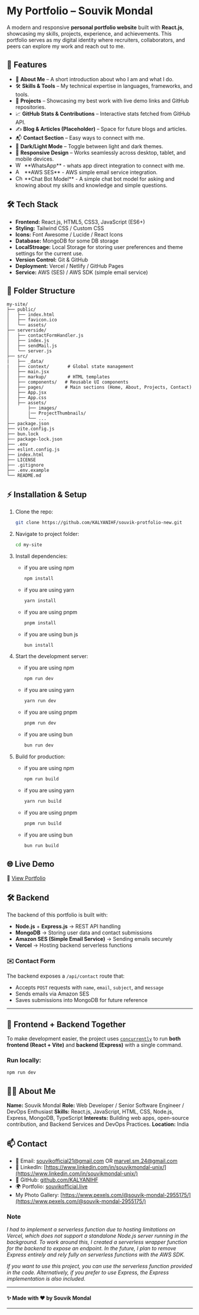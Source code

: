 # My Portfolio – Souvik Mondal

A modern and responsive **personal portfolio website** built with **React.js**, showcasing my skills, projects, experience, and achievements. This portfolio serves as my digital identity where recruiters, collaborators, and peers can explore my work and reach out to me.

## 🚀 Features

- 📖 **About Me** – A short introduction about who I am and what I do.
- 🛠 **Skills & Tools** – My technical expertise in languages, frameworks, and tools.
- 💼 **Projects** – Showcasing my best work with live demo links and GitHub repositories.
- 📈 **GitHub Stats & Contributions** – Interactive stats fetched from GitHub API.
- ✍️ **Blog & Articles (Placeholder)** – Space for future blogs and articles.
- 📬 **Contact Section** – Easy ways to connect with me.
- 🌙 **Dark/Light Mode** – Toggle between light and dark themes.
- 📱 **Responsive Design** – Works seamlessly across desktop, tablet, and mobile devices.
- <img src="https://api.iconify.design/logos:whatsapp-icon.svg" alt="WhatsApp" width="20" height="15"/>
  **WhatsApp** - whats app direct integration to connect with me.
- <img src="https://img.shields.io/badge/AWS_SES-FF9900" alt="AWS" width="20" height="15"/>
  **AWS SES** - AWS simple email service integration.
- <img src="https://api.iconify.design/twemoji:robot.svg" alt="ChatBot" width="20" height="15"/>
  **Chat Bot Model** - A simple chat bot model for asking and knowing about my skills and knowledge and simple questions.

## 🛠️ Tech Stack

- **Frontend:** React.js, HTML5, CSS3, JavaScript (ES6+)
- **Styling:** Tailwind CSS / Custom CSS
- **Icons:** Font Awesome / Lucide / React Icons
- **Database:** MongoDB for some DB storage
- **LocalStroage:** Local Storage for storing user preferences and theme settings for the current use.
- **Version Control:** Git & GitHub
- **Deployment:** Vercel / Netlify / GitHub Pages
- **Service:** AWS (SES) / AWS SDK (simple email service)

## 📂 Folder Structure

```
my-site/
├── public/
│   ├── index.html
│   ├── favicon.ico
│   └── assets/
├── serverside/
│   ├── contactFormHandler.js
│   ├── index.js
│   ├── sendMail.js
│   └── server.js
├── src/
|   ├── _data/
|   ├── context/       # Global state management
│   ├── main.jsx
│   ├── markup/        # HTML templates
│   ├── components/   # Reusable UI components
│   ├── pages/        # Main sections (Home, About, Projects, Contact)
│   ├── App.jsx
│   ├── App.css
│   ├── assets/
│       ├── images/
│       |── ProjectThumbnails/
│       └── ...
├── package.json
├── vite.config.js
├── bun.lock
├── package-lock.json
├── .env
├── eslint.config.js
├── index.html
├── LICENSE
├── .gitignore
├── .env.example
└── README.md
```

## ⚡ Installation & Setup

1. Clone the repo:
   ```bash
   git clone https://github.com/KALYANIHF/souvik-protfolio-new.git
   ```
2. Navigate to project folder:
   ```bash
   cd my-site
   ```
3. Install dependencies:

   - if you are using npm
     ```bash
     npm install
     ```
   - if you are using yarn
     ```bash
     yarn install
     ```
   - if you are using pnpm
     ```bash
     pnpm install
     ```
   - if you are using bun js
     ```bash
     bun install
     ```

4. Start the development server:
   - if you are using npm
     ```bash
     npm run dev
     ```
   - if you are using yarn
     ```bash
     yarn run dev
     ```
   - if you are using pnpm
     ```bash
     pnpm run dev
     ```
   - if you are using bun
     ```bash
     bun run dev
     ```
5. Build for production:
   - if you are using npm
     ```bash
     npm run build
     ```
   - if you are using yarn
     ```bash
     yarn run build
     ```
   - if you are using pnpm
     ```bash
     pnpm run build
     ```
   - if you are using bun
     ```bash
     bun run build
     ```

## 🌐 Live Demo

🔗 [View Portfolio](https://souvikofficial.live)

## 🛠️ Backend

The backend of this portfolio is built with:

- **Node.js** + **Express.js** → REST API handling
- **MongoDB** → Storing user data and contact submissions
- **Amazon SES (Simple Email Service)** → Sending emails securely
- **Vercel** → Hosting backend serverless functions

### ✉️ Contact Form

The backend exposes a `/api/contact` route that:

- Accepts `POST` requests with `name`, `email`, `subject`, and `message`
- Sends emails via Amazon SES
- Saves submissions into MongoDB for future reference

---

## 🔗 Frontend + Backend Together

To make development easier, the project uses [`concurrently`](https://www.npmjs.com/package/concurrently) to run **both frontend (React + Vite)** and **backend (Express)** with a single command.

### Run locally:

```bash
npm run dev
```

## 👨‍💻 About Me

**Name:** Souvik Mondal
**Role:** Web Developer / Senior Software Engineer / DevOps Enthusiast
**Skills:** React.js, JavaScript, HTML, CSS, Node.js, Express, MongoDB, TypeScript
**Interests:** Building web apps, open-source contribution, and Backend Services and DevOps Practices.
**Location:** India

## 📫 Contact

- 📧 Email: [souvikofficial21@gmail.com](mailto:souvikofficial21@gmail.com) OR [marvel.sm.24@gmail.com](mailto:marvel.sm.24@gmail.com)
- 💼 LinkedIn: [https://www.linkedin.com/in/souvikmondal-unix/](https://www.linkedin.com/in/souvikmondal-unix/)
- 🐙 GitHub: [github.com/KALYANIHF](https://github.com/KALYANIHF)
- 🌍 Portfolio: [souvikofficial.live](https://souvikofficial.live)
- My Photo Gallery: [https://www.pexels.com/@souvik-mondal-2955175/](https://www.pexels.com/@souvik-mondal-2955175/)

### **Note**

<i>I had to implement a serverless function due to hosting limitations on Vercel, which does not support a standalone Node.js server running in the background. To work around this, I created a serverless wrapper function for the backend to expose an endpoint. In the future, I plan to remove Express entirely and rely fully on serverless functions with the AWS SDK.

If you want to use this project, you can use the serverless function provided in the code. Alternatively, if you prefer to use Express, the Express implementation is also included.</i>

---

#### ✨ Made with ❤️ by **Souvik Mondal**

---
